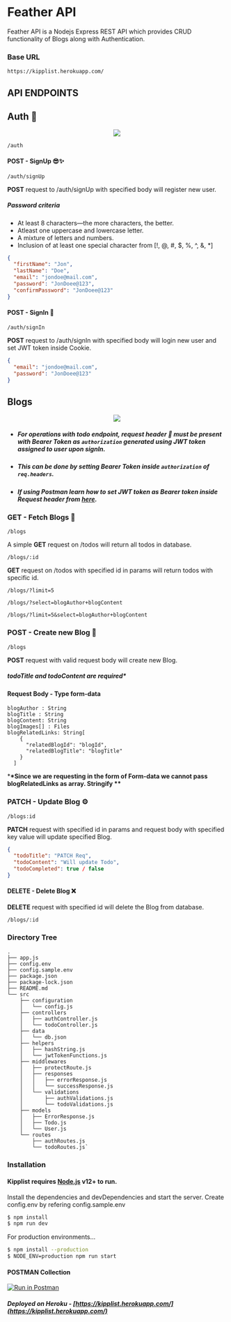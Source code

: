 # Feather API

Feather API is a Nodejs Express REST API which provides CRUD functionality of Blogs along with Authentication.

### Base URL

```
https://kipplist.herokuapp.com/
```

## API ENDPOINTS

## Auth 🔐

<p align="center">
  <img src="https://media.giphy.com/media/81xwEHX23zhvy/giphy.gif">
</p>

```
/auth
```

#### POST - SignUp 😎✨

```
/auth/signUp
```

**POST** request to /auth/signUp with specified body will register new user.

##### Password criteria

- At least 8 characters—the more characters, the better.
- Atleast one uppercase and lowercase letter.
- A mixture of letters and numbers.
- Inclusion of at least one special character from [!, @, #, $, %, ^, &, *]

```json
{
  "firstName": "Jon",
  "lastName": "Doe",
  "email": "jondoe@mail.com",
  "password": "JonDoee@123",
  "confirmPassword": "JonDoee@123"
}
```

#### POST - SignIn 🧐

```
/auth/signIn
```

**POST** request to /auth/signIn with specified body will login new user and set JWT token inside Cookie.

```json
{
  "email": "jondoe@mail.com",
  "password": "JonDoee@123"
}
```

## Blogs

<p align="center">
  <img src="https://images.squarespace-cdn.com/content/v1/5832176e59cc687f522b111a/1539139163937-XC29GT63CCWCSE5TEMX8/ke17ZwdGBToddI8pDm48kLk6AiHk3VCjVyx0bXHY-wpZw-zPPgdn4jUwVcJE1ZvWQUxwkmyExglNqGp0IvTJZUJFbgE-7XRK3dMEBRBhUpxFBdw5PXt5hvfhStZ7cvn0-MX5Omk9VkquqZzsoZn3ZMqf1OgXybDooXHev_mqy80/giphy-2.gif">
</p>

- ##### For operations with todo endpoint, request header 🔑 must be present with Bearer Token as `authorization` generated using JWT token assigned to user upon signIn.
- ##### This can be done by setting Bearer Token inside `authorization` of `req.headers`.
- ##### If using Postman learn how to set JWT token as Bearer token inside Request header from [here](https://medium.com/@iroshan.du/set-bearer-token-as-environment-variable-in-postman-for-all-apis-13277e3ebd78).

### GET - Fetch Blogs 📀

```
/blogs
```

A simple **GET** request on /todos will return all todos in database.

```
/blogs/:id
```

**GET** request on /todos with specified id in params will return todos with specific id.

```
/blogs/?limit=5
```

```
/blogs/?select=blogAuthor+blogContent
```

```
/blogs/?limit=5&select=blogAuthor+blogContent
```

### POST - Create new Blog 💾

```
/blogs
```

**POST** request with valid request body will create new Blog.

##### **todoTitle and todoContent are required\***

#### Request Body - Type form-data

```
blogAuthor : String
blogTitle : String
blogContent: String
blogImages[] : Files
blogRelatedLinks: String[
    {
      "relatedBlogId": "blogId",
      "relatedBlogTitle": "blogTitle"
    }
  ]
```

\***\*Since we are requesting in the form of Form-data we cannot pass blogRelatedLinks as array. Stringify \*\***

### PATCH - Update Blog ⚙️

```
/blogs:id
```

**PATCH** request with specified id in params and request body with specified key value will update specified Blog.

```json
{
  "todoTitle": "PATCH Req",
  "todoContent": "Will update Todo",
  "todoCompleted": true / false
}
```

#### DELETE - Delete Blog ❌

**DELETE** request with specified id will delete the Blog from database.

```
/blogs/:id
```

### Directory Tree

```
.
├── app.js
├── config.env
├── config.sample.env
├── package.json
├── package-lock.json
├── README.md
└── src
    ├── configuration
    │   └── config.js
    ├── controllers
    │   ├── authController.js
    │   └── todoController.js
    ├── data
    │   └── db.json
    ├── helpers
    │   ├── hashString.js
    │   └── jwtTokenFunctions.js
    ├── middlewares
    │   ├── protectRoute.js
    │   ├── responses
    │   │   ├── errorResponse.js
    │   │   └── successResponse.js
    │   └── validations
    │       ├── authValidations.js
    │       └── todoValidations.js
    ├── models
    │   ├── ErrorResponse.js
    │   ├── Todo.js
    │   └── User.js
    └── routes
        ├── authRoutes.js
        └── todoRoutes.js`
```

### Installation

#### Kipplist requires [Node.js](https://nodejs.org/) v12+ to run.

Install the dependencies and devDependencies and start the server.
Create config.env by refering config.sample.env

```sh
$ npm install
$ npm run dev
```

For production environments...

```sh
$ npm install --production
$ NODE_ENV=production npm run start
```

#### POSTMAN Collection

[![Run in Postman](https://run.pstmn.io/button.svg)](https://app.getpostman.com/run-collection/6ee50b3a23ca2d229567)

##### Deployed on Heroku - [https://kipplist.herokuapp.com/](https://kipplist.herokuapp.com/)
